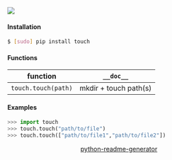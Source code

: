 <!--
https://pypi.org/project/readme-generator/
https://pypi.org/project/python-readme-generator/
-->

[![](https://img.shields.io/pypi/pyversions/touch.svg?longCache=True)](https://pypi.org/project/touch/)

#### Installation
```bash
$ [sudo] pip install touch
```

#### Functions
function|`__doc__`
-|-
`touch.touch(path)` |mkdir + touch path(s)

#### Examples
```python
>>> import touch
>>> touch.touch("path/to/file")
>>> touch.touch(["path/to/file1","path/to/file2"])
```

<p align="center">
    <a href="https://pypi.org/project/python-readme-generator/">python-readme-generator</a>
</p>